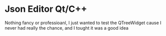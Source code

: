 # Json Editor Qt/C++

Nothing fancy or professioanl, I just wanted to test the QTreeWidget cause I never had really the chance, and I tought it was a good idea
